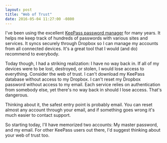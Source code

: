 ```yaml
---
layout: post
title: "Web of Trust"
date: 2016-05-04 11:27:00 -0800
---
```

I've been using the excellent [KeePass password manager](http://keepass.info/) for many years.  It helps me keep track of hundreds of passwords with various sites and services.  It syncs securely through Dropbox so I can manage my accounts from all connected devices.  It's a great tool that I would (and do) recommend to everybody.

Today though, I had a striking realization: I have no way back in.  If all of my devices were to be lost, destroyed, or stolen, I would lose access to everything.  Consider the web of trust.  I can't download my KeePass database without access to my Dropbox.  I can't reset my Dropbox password without access to my email.  Each service relies on authentication from somebody else, yet there's no way back in should I lose access.  That's dangerous.

Thinking about it, the safest entry point is probably email.  You can reset almost any account through your email, and if something goes wrong it's much easier to contact support.

So starting today, I'll have memorized two accounts: My master password, and my email.  For other KeePass users out there, I'd suggest thinking about your web of trust too.
